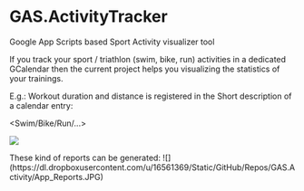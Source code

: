 # GAS.ActivityTracker
Google App Scripts based Sport Activity visualizer tool

If you track your sport / triathlon (swim, bike, run) activities in a dedicated GCalendar then the current project helps you visualizing the statistics of your trainings.

E.g.: 
Workout duration and distance is registered in the Short description of a calendar entry:

<Swim/Bike/Run/...> <duration> <distance>

![](https://dl.dropboxusercontent.com/u/16561369/Static/GitHub/Repos/GAS.Activity/GCalendar_SportActivities.JPG)

<p/>
These kind of reports can be generated:
![](https://dl.dropboxusercontent.com/u/16561369/Static/GitHub/Repos/GAS.Activity/App_Reports.JPG)


